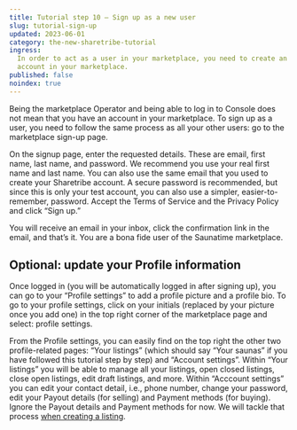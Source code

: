 ```yaml
---
title: Tutorial step 10 – Sign up as a new user
slug: tutorial-sign-up
updated: 2023-06-01
category: the-new-sharetribe-tutorial
ingress:
  In order to act as a user in your marketplace, you need to create an
  account in your marketplace.
published: false
noindex: true
---
```


Being the marketplace Operator and being able to log in to Console does
not mean that you have an account in your marketplace. To sign up as a
user, you need to follow the same process as all your other users: go to
the marketplace sign-up page.

On the signup page, enter the requested details. These are email, first
name, last name, and password. We recommend you use your real first name
and last name. You can also use the same email that you used to create
your Sharetribe account. A secure password is recommended, but since
this is only your test account, you can also use a simpler,
easier-to-remember, password. Accept the Terms of Service and the
Privacy Policy and click “Sign up.”

You will receive an email in your inbox, click the confirmation link in
the email, and that’s it. You are a bona fide user of the Saunatime
marketplace.

## Optional: update your Profile information

Once logged in (you will be automatically logged in after signing up),
you can go to your “Profile settings” to add a profile picture and a
profile bio. To go to your profile settings, click on your initials
(replaced by your picture once you add one) in the top right corner of
the marketplace page and select: profile settings.

From the Profile settings, you can easily find on the top right the
other two profile-related pages: “Your listings” (which should say “Your
saunas” if you have followed this tutorial step by step) and “Account
settings”. Within “Your listings” you will be able to manage all your
listings, open closed listings, close open listings, edit draft
listings, and more. Within “Acccount settings” you can edit your contact
detail, i.e., phone number, change your password, edit your Payout
details (for selling) and Payment methods (for buying). Ignore the
Payout details and Payment methods for now. We will tackle that process
[when creating a listing](https://www.sharetribe.com/docs/pilot-day-guides/creating-your-first-listing).

